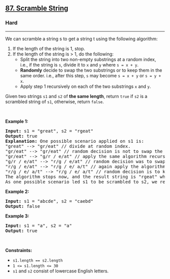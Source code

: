 <h2><a href="https://leetcode.com/problems/scramble-string/">87. Scramble String</a></h2><h3>Hard</h3><hr><div style="user-select: auto;"><p style="user-select: auto;">We can scramble a string s to get a string t using the following algorithm:</p>

<ol style="user-select: auto;">
	<li style="user-select: auto;">If the length of the string is 1, stop.</li>
	<li style="user-select: auto;">If the length of the string is &gt; 1, do the following:
	<ul style="user-select: auto;">
		<li style="user-select: auto;">Split the string into two non-empty substrings at a random index, i.e., if the string is <code style="user-select: auto;">s</code>, divide it to <code style="user-select: auto;">x</code> and <code style="user-select: auto;">y</code> where <code style="user-select: auto;">s = x + y</code>.</li>
		<li style="user-select: auto;"><strong style="user-select: auto;">Randomly</strong>&nbsp;decide to swap the two substrings or to keep them in the same order. i.e., after this step, <code style="user-select: auto;">s</code> may become <code style="user-select: auto;">s = x + y</code> or <code style="user-select: auto;">s = y + x</code>.</li>
		<li style="user-select: auto;">Apply step 1 recursively on each of the two substrings <code style="user-select: auto;">x</code> and <code style="user-select: auto;">y</code>.</li>
	</ul>
	</li>
</ol>

<p style="user-select: auto;">Given two strings <code style="user-select: auto;">s1</code> and <code style="user-select: auto;">s2</code> of <strong style="user-select: auto;">the same length</strong>, return <code style="user-select: auto;">true</code> if <code style="user-select: auto;">s2</code> is a scrambled string of <code style="user-select: auto;">s1</code>, otherwise, return <code style="user-select: auto;">false</code>.</p>

<p style="user-select: auto;">&nbsp;</p>
<p style="user-select: auto;"><strong class="example" style="user-select: auto;">Example 1:</strong></p>

<pre style="user-select: auto;"><strong style="user-select: auto;">Input:</strong> s1 = "great", s2 = "rgeat"
<strong style="user-select: auto;">Output:</strong> true
<strong style="user-select: auto;">Explanation:</strong> One possible scenario applied on s1 is:
"great" --&gt; "gr/eat" // divide at random index.
"gr/eat" --&gt; "gr/eat" // random decision is not to swap the two substrings and keep them in order.
"gr/eat" --&gt; "g/r / e/at" // apply the same algorithm recursively on both substrings. divide at random index each of them.
"g/r / e/at" --&gt; "r/g / e/at" // random decision was to swap the first substring and to keep the second substring in the same order.
"r/g / e/at" --&gt; "r/g / e/ a/t" // again apply the algorithm recursively, divide "at" to "a/t".
"r/g / e/ a/t" --&gt; "r/g / e/ a/t" // random decision is to keep both substrings in the same order.
The algorithm stops now, and the result string is "rgeat" which is s2.
As one possible scenario led s1 to be scrambled to s2, we return true.
</pre>

<p style="user-select: auto;"><strong class="example" style="user-select: auto;">Example 2:</strong></p>

<pre style="user-select: auto;"><strong style="user-select: auto;">Input:</strong> s1 = "abcde", s2 = "caebd"
<strong style="user-select: auto;">Output:</strong> false
</pre>

<p style="user-select: auto;"><strong class="example" style="user-select: auto;">Example 3:</strong></p>

<pre style="user-select: auto;"><strong style="user-select: auto;">Input:</strong> s1 = "a", s2 = "a"
<strong style="user-select: auto;">Output:</strong> true
</pre>

<p style="user-select: auto;">&nbsp;</p>
<p style="user-select: auto;"><strong style="user-select: auto;">Constraints:</strong></p>

<ul style="user-select: auto;">
	<li style="user-select: auto;"><code style="user-select: auto;">s1.length == s2.length</code></li>
	<li style="user-select: auto;"><code style="user-select: auto;">1 &lt;= s1.length &lt;= 30</code></li>
	<li style="user-select: auto;"><code style="user-select: auto;">s1</code> and <code style="user-select: auto;">s2</code> consist of lowercase English letters.</li>
</ul>
</div>